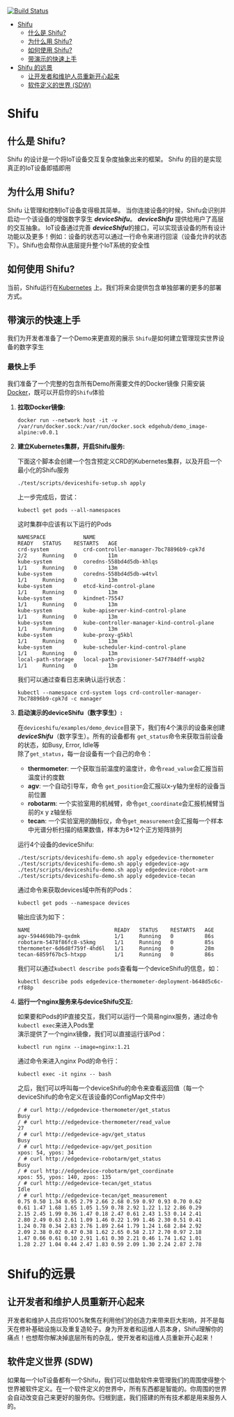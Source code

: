 [![Build Status](https://dev.azure.com/Edgenesis/shifu/_apis/build/status/Edgenesis.shifu?branchName=main)](https://dev.azure.com/Edgenesis/shifu/_build/latest?definitionId=1&branchName=main)

- [Shifu](#shifu)
  - [什么是 Shifu?](#什么是-shifu)
  - [为什么用 Shifu?](#为什么用-shifu)
  - [如何使用 Shifu?](#如何使用-shifu)
  - [带演示的快速上手](#带演示的快速上手)
- [Shifu 的远景](#shifu的远景)
  - [让开发者和维护人员重新开心起来](#让开发者和维护人员重新开心起来)
  - [软件定义的世界 (SDW)](#软件定义世界-sdw)

# Shifu

## 什么是 Shifu?

Shifu 的设计是一个将IoT设备交互复杂度抽象出来的框架。 Shifu 的目的是实现真正的IoT设备即插即用

## 为什么用 Shifu?

Shifu 让管理和控制IoT设备变得极其简单。 当你连接设备的时候，Shifu会识别并启动一个该设备的增强数字孪生 ***deviceShifu***。 ***deviceShifu*** 提供给用户了高层的交互抽象。 IoT设备通过完善 ***deviceShifu***的接口，可以实现该设备的所有设计功能以及更多！例如：设备的状态可以通过一行命令来进行回滚（设备允许的状态下）。Shifu也会帮你从底层提升整个IoT系统的安全性

## 如何使用 Shifu?

当前，Shifu运行在[Kubernetes](k8s.io) 上。我们将来会提供包含单独部署的更多的部署方式。

## 带演示的快速上手

我们为开发者准备了一个Demo来更直观的展示 `Shifu`是如何建立管理现实世界设备的数字孪生

### 最快上手

我们准备了一个完整的包含所有Demo所需要文件的Docker镜像
只需安装[Docker](https://docs.docker.com/get-docker/)，既可以开启你的`Shifu`体验


1. **拉取Docker镜像:**

    ```
    docker run --network host -it -v /var/run/docker.sock:/var/run/docker.sock edgehub/demo_image-alpine:v0.0.1
    ```

2. **建立Kubernetes集群，开启Shifu服务:**
    
    下面这个脚本会创建一个包含预定义CRD的Kubernetes集群，以及开启一个最小化的Shifu服务
    ```
    ./test/scripts/deviceshifu-setup.sh apply
    ```

    上一步完成后，尝试： 
    ```
    kubectl get pods --all-namespaces
    ```

    这时集群中应该有以下运行的Pods
    ```
    NAMESPACE            NAME                                         READY   STATUS    RESTARTS   AGE
    crd-system           crd-controller-manager-7bc78896b9-cpk7d      2/2     Running   0          11m
    kube-system          coredns-558bd4d5db-khlqs                     1/1     Running   0          13m
    kube-system          coredns-558bd4d5db-w4tvl                     1/1     Running   0          13m
    kube-system          etcd-kind-control-plane                      1/1     Running   0          13m
    kube-system          kindnet-75547                                1/1     Running   0          13m
    kube-system          kube-apiserver-kind-control-plane            1/1     Running   0          13m
    kube-system          kube-controller-manager-kind-control-plane   1/1     Running   0          13m
    kube-system          kube-proxy-g5kbl                             1/1     Running   0          13m
    kube-system          kube-scheduler-kind-control-plane            1/1     Running   0          13m
    local-path-storage   local-path-provisioner-547f784dff-wspb2      1/1     Running   0          13m
    ```

    我们可以通过查看日志来确认运行状态：
    ```
    kubectl --namespace crd-system logs crd-controller-manager-7bc78896b9-cpk7d -c manager
    ```

3. **启动演示的deviceShifu（数字孪生）:**
    
    在`deviceshifu/examples/demo_device`目录下，我们有4个演示的设备来创建 ***deviceShifu***（数字孪生）。所有的设备都有 `get_status`命令来获取当前设备的状态，如Busy, Error, Idle等    
    除了`get_status`，每一台设备有一个自己的命令：
    * **thermometer**: 一个获取当前温度的温度计，命令`read_value`会汇报当前温度计的度数
    * **agv**: 一个自动引导车，命令 `get_position`会汇报以x-y轴为坐标的设备当前位置
    * **robotarm**: 一个实验室用的机械臂，命令`get_coordinate`会汇报机械臂当前的x y z轴坐标
    * **tecan**: 一个实验室用的酶标仪，命令`get_measurement`会汇报每一个样本中光谱分析扫描的结果数值，样本为8*12个正方矩阵排列

    运行4个设备的deviceShifu:
    ```
    ./test/scripts/deviceshifu-demo.sh apply edgedevice-thermometer
    ./test/scripts/deviceshifu-demo.sh apply edgedevice-agv
    ./test/scripts/deviceshifu-demo.sh apply edgedevice-robot-arm
    ./test/scripts/deviceshifu-demo.sh apply edgedevice-tecan
    ```
    通过命令来获取devices域中所有的Pods：
    ```
    kubectl get pods --namespace devices
    ```
    输出应该为如下：
    ```
    NAME                           READY   STATUS    RESTARTS   AGE
    agv-5944698b79-qxdmk           1/1     Running   0          86s
    robotarm-5478f86fc8-s5kmg      1/1     Running   0          85s
    thermometer-6d6d8f759f-4hd6l   1/1     Running   0          28m
    tecan-6859f67bc5-htxpp         1/1     Running   0          86s
    ```
    我们可以通过`kubectl describe pods`查看每一个deviceShifu的信息，如：
    ```
    kubectl describe pods edgedevice-thermometer-deployment-b648d5c6c-rf88p
    ```
4. **运行一个nginx服务来与deviceShifu交互:**
    
    如果要和Pods的IP直接交互，我们可以运行一个简易nginx服务，通过命令 `kubectl exec`来进入Pods里    
    演示提供了一个nginx镜像，我们可以直接运行该Pod：
    ```
    kubectl run nginx --image=nginx:1.21
    ```
    通过命令来进入nginx Pod的命令行：
    ```
    kubectl exec -it nginx -- bash
    ```
    之后，我们可以呼叫每一个deviceShifu的命令来查看返回值（每一个deviceShifu的命令定义在该设备的ConfigMap文件中）
    ```
    / # curl http://edgedevice-thermometer/get_status
    Busy
    / # curl http://edgedevice-thermometer/read_value
    27
    / # curl http://edgedevice-agv/get_status
    Busy
    / # curl http://edgedevice-agv/get_position
    xpos: 54, ypos: 34
    / # curl http://edgedevice-robotarm/get_status
    Busy
    / # curl http://edgedevice-robotarm/get_coordinate
    xpos: 55, ypos: 140, zpos: 135
    / # curl http://edgedevice-tecan/get_status
    Idle
    / # curl http://edgedevice-tecan/get_measurement
    0.75 0.50 1.34 0.95 2.79 2.66 2.68 0.59 0.97 0.93 0.70 0.62 
    0.61 1.47 1.68 1.65 1.05 1.59 0.78 2.92 1.22 1.12 2.86 0.29 
    2.15 2.45 1.99 0.36 1.47 0.18 2.47 0.61 2.43 1.53 0.14 2.41 
    2.80 2.49 0.63 2.61 1.09 1.46 0.22 1.99 1.46 2.30 0.51 0.41 
    1.24 0.78 0.34 2.83 2.76 1.89 2.64 1.79 1.24 1.68 2.84 2.92 
    2.09 2.38 0.02 0.47 0.38 1.62 2.65 0.58 2.17 2.70 0.97 2.18 
    1.47 0.66 0.61 0.10 2.91 1.61 0.30 2.21 0.46 1.74 1.62 1.01 
    1.28 2.27 1.04 0.44 2.47 1.83 0.59 2.09 1.30 2.24 2.87 2.78 
    ```
# Shifu的远景

## 让开发者和维护人员重新开心起来

开发者和维护人员应将100%聚焦在利用他们的创造力来带来巨大影响，并不是每天在修补基础设施以及重复造轮子。身为开发者和运维人员本身，Shifu理解你的痛点！也想帮你解决掉底层所有的杂乱，使开发者和运维人员重新开心起来！

## 软件定义世界 (SDW)

如果每一个IoT设备都有一个Shifu，我们可以借助软件来管理我们的周围使得整个世界被软件定义。在一个软件定义的世界中，所有东西都是智能的。你周围的世界会自动改变自己来更好的服务你。归根到底，我们搭建的所有技术都是用来服务人的。

